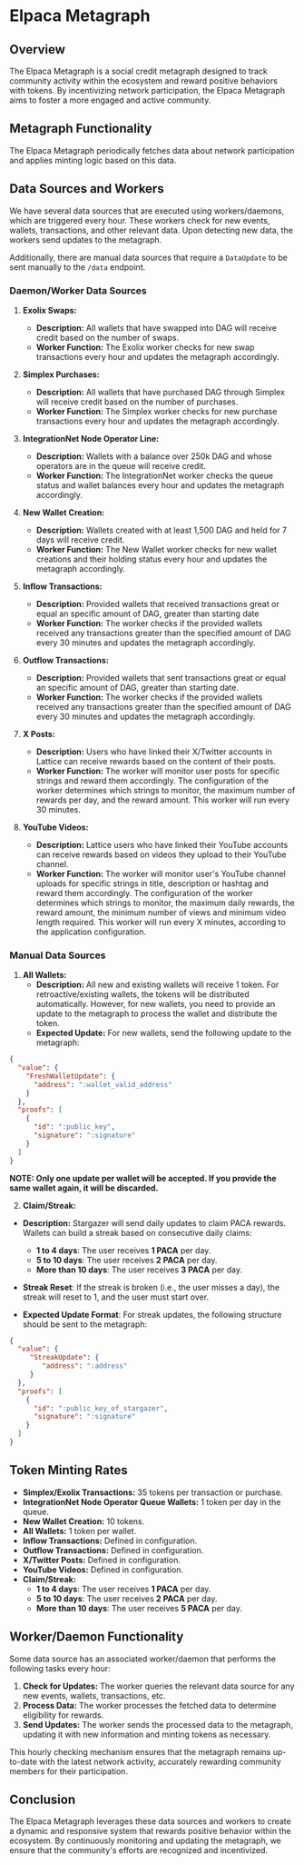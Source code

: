 # Elpaca Metagraph

## Overview

The Elpaca Metagraph is a social credit metagraph designed to track community activity within the ecosystem and reward
positive behaviors with tokens. By incentivizing network participation, the Elpaca Metagraph aims to foster a more
engaged and active community.

## Metagraph Functionality

The Elpaca Metagraph periodically fetches data about network participation and applies minting logic based on this data.

## Data Sources and Workers

We have several data sources that are executed using workers/daemons, which are triggered every hour. These workers
check for new events, wallets, transactions, and other relevant data. Upon detecting new data, the workers send updates
to the metagraph.

Additionally, there are manual data sources that require a `DataUpdate` to be sent manually to the `/data` endpoint.

### Daemon/Worker Data Sources

1. **Exolix Swaps:**
    - **Description:** All wallets that have swapped into DAG will receive credit based on the number of swaps.
    - **Worker Function:** The Exolix worker checks for new swap transactions every hour and updates the metagraph
      accordingly.

2. **Simplex Purchases:**
    - **Description:** All wallets that have purchased DAG through Simplex will receive credit based on the number of
      purchases.
    - **Worker Function:** The Simplex worker checks for new purchase transactions every hour and updates the metagraph
      accordingly.

3. **IntegrationNet Node Operator Line:**
    - **Description:** Wallets with a balance over 250k DAG and whose operators are in the queue will receive credit.
    - **Worker Function:** The IntegrationNet worker checks the queue status and wallet balances every hour and updates
      the metagraph accordingly.

4. **New Wallet Creation:**
    - **Description:** Wallets created with at least 1,500 DAG and held for 7 days will receive credit.
    - **Worker Function:** The New Wallet worker checks for new wallet creations and their holding status every hour and
      updates the metagraph accordingly.

5. **Inflow Transactions:**
    - **Description:** Provided wallets that received transactions great or equal an specific amount of DAG, greater
      than starting date
    - **Worker Function:** The worker checks if the provided wallets received any transactions greater than the
      specified amount of DAG every 30 minutes and updates the metagraph accordingly.

6. **Outflow Transactions:**
    - **Description:** Provided wallets that sent transactions great or equal an specific amount of DAG, greater than
      starting date.
    - **Worker Function:** The worker checks if the provided wallets received any transactions greater than the
      specified amount of DAG every 30 minutes and updates the metagraph accordingly.

7. **X Posts:**
   - **Description:** Users who have linked their X/Twitter accounts in Lattice can receive rewards based on the 
      content of their posts.
   - **Worker Function:** The worker will monitor user posts for specific strings and reward them accordingly. 
      The configuration of the worker determines which strings to monitor, the maximum number of rewards per day,
      and the reward amount. This worker will run every 30 minutes.

8. **YouTube Videos:**
   - **Description:** Lattice users who have linked their YouTube accounts can receive rewards based on videos they 
      upload to their YouTube channel.
   - **Worker Function:** The worker will monitor user's YouTube channel uploads for specific strings in title, 
     description or hashtag and reward them accordingly.
     The configuration of the worker determines which strings to monitor, the maximum daily rewards, the reward amount,
     the minimum number of views and minimum video length required. This worker will run every X minutes, according to
     the application configuration.


### Manual Data Sources

1. **All Wallets:**
    - **Description:** All new and existing wallets will receive 1 token. For retroactive/existing wallets, the tokens
      will be distributed automatically. However, for new wallets, you need to provide an update to the metagraph to
      process the wallet and distribute the token.
    - **Expected Update:** For new wallets, send the following update to the metagraph:

```json
{
  "value": {
    "FreshWalletUpdate": {
      "address": ":wallet_valid_address"
    }
  },
  "proofs": [
    {
      "id": ":public_key",
      "signature": ":signature"
    }
  ]
}
```
**NOTE: Only one update per wallet will be accepted. If you provide the same wallet again, it will be discarded.**

2. **Claim/Streak:**
-  **Description:** Stargazer will send daily updates to claim PACA rewards. Wallets can build a streak based on consecutive daily claims:
      -  **1 to 4 days**: The user receives **1 PACA** per day.
      -  **5 to 10 days**: The user receives **2 PACA** per day.
      -  **More than 10 days**: The user receives **3 PACA** per day.

-  **Streak Reset**: If the streak is broken (i.e., the user misses a day), the streak will reset to 1, and the user must start over.
-  **Expected Update Format**: For streak updates, the following structure should be sent to the metagraph:

```json
{
  "value": {
     "StreakUpdate": {
        "address": ":address"
     }
  },
  "proofs": [
    {
      "id": ":public_key_of_stargazer",
      "signature": ":signature"
    }
  ]
}
```

## Token Minting Rates

- **Simplex/Exolix Transactions:** 35 tokens per transaction or purchase.
- **IntegrationNet Node Operator Queue Wallets:** 1 token per day in the queue.
- **New Wallet Creation:** 10 tokens.
- **All Wallets:** 1 token per wallet.
- **Inflow Transactions:** Defined in configuration.
- **Outflow Transactions:** Defined in configuration.
- **X/Twitter Posts:** Defined in configuration.
- **YouTube Videos:** Defined in configuration.
- **Claim/Streak:**
  -  **1 to 4 days**: The user receives **1 PACA** per day.
  -  **5 to 10 days**: The user receives **2 PACA** per day.
  -  **More than 10 days**: The user receives **5 PACA** per day.

## Worker/Daemon Functionality

Some data source has an associated worker/daemon that performs the following tasks every hour:

1. **Check for Updates:** The worker queries the relevant data source for any new events, wallets, transactions, etc.
2. **Process Data:** The worker processes the fetched data to determine eligibility for rewards.
3. **Send Updates:** The worker sends the processed data to the metagraph, updating it with new information and minting
   tokens as necessary.

This hourly checking mechanism ensures that the metagraph remains up-to-date with the latest network activity,
accurately rewarding community members for their participation.

## Conclusion

The Elpaca Metagraph leverages these data sources and workers to create a dynamic and responsive system that rewards
positive behavior within the ecosystem. By continuously monitoring and updating the metagraph, we ensure that the
community's efforts are recognized and incentivized.
